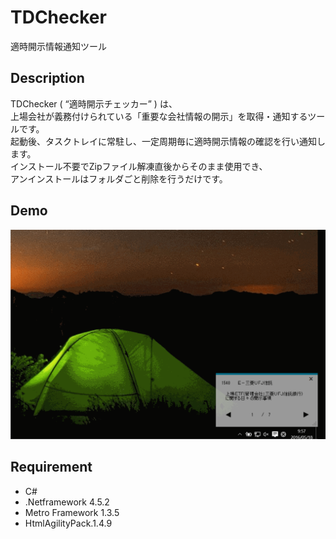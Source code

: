 TDChecker
=========================

適時開示情報通知ツール

## Description

TDChecker ( “適時開示チェッカー” ) は、  
上場会社が義務付けられている「重要な会社情報の開示」を取得・通知するツールです。  
起動後、タスクトレイに常駐し、一定周期毎に適時開示情報の確認を行い通知します。  
インストール不要でZipファイル解凍直後からそのまま使用でき、  
アンインストールはフォルダごと削除を行うだけです。    


## Demo

![](https://github.com/yatumine/TDChecker/blob/master/image/TDChekerDemo.gif)

## Requirement

* C#
* .Netframework 4.5.2
* Metro Framework 1.3.5
* HtmlAgilityPack.1.4.9
